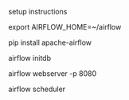 setup instructions


export AIRFLOW_HOME=~/airflow

pip install apache-airflow

airflow initdb

airflow webserver -p 8080

airflow scheduler